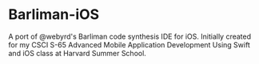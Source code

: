 # Barliman-iOS
A port of @webyrd's Barliman code synthesis IDE for iOS. Initially created for my CSCI S-65 Advanced Mobile Application Development Using Swift and iOS class at Harvard Summer School.
